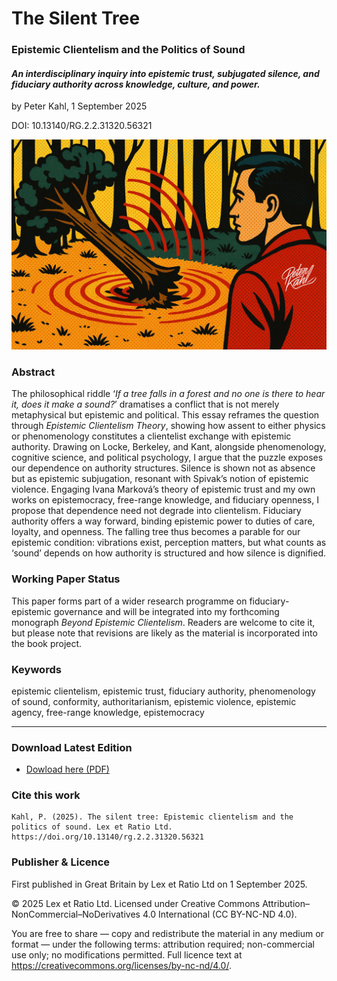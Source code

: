# The Silent Tree

### Epistemic Clientelism and the Politics of Sound

#### _An interdisciplinary inquiry into epistemic trust, subjugated silence, and fiduciary authority across knowledge, culture, and power._

by Peter Kahl, 1 September 2025

DOI: 10.13140/RG.2.2.31320.56321

![alt text](https://github.com/Peter-Kahl/The-Silent-Tree/blob/main/politics_of_sound.jpg?raw=true)

### Abstract

The philosophical riddle ‘_If a tree falls in a forest and no one is there to hear it, does it make a sound?_’ dramatises a conflict that is not merely metaphysical but epistemic and political. This essay reframes the question through _Epistemic Clientelism Theory_, showing how assent to either physics or phenomenology constitutes a clientelist exchange with epistemic authority. Drawing on Locke, Berkeley, and Kant, alongside phenomenology, cognitive science, and political psychology, I argue that the puzzle exposes our dependence on authority structures. Silence is shown not as absence but as epistemic subjugation, resonant with Spivak’s notion of epistemic violence. Engaging Ivana Marková’s theory of epistemic trust and my own works on epistemocracy, free-range knowledge, and fiduciary openness, I propose that dependence need not degrade into clientelism. Fiduciary authority offers a way forward, binding epistemic power to duties of care, loyalty, and openness. The falling tree thus becomes a parable for our epistemic condition: vibrations exist, perception matters, but what counts as ‘sound’ depends on how authority is structured and how silence is dignified.

### Working Paper Status

This paper forms part of a wider research programme on fiduciary-epistemic governance and will be integrated into my forthcoming monograph _Beyond Epistemic Clientelism_. Readers are welcome to cite it, but please note that revisions are likely as the material is incorporated into the book project.

### Keywords

epistemic clientelism, epistemic trust, fiduciary authority, phenomenology of sound, conformity, authoritarianism, epistemic violence, epistemic agency, free-range knowledge, epistemocracy

---

### Download Latest Edition

- [Dowload here (PDF)](https://raw.githubusercontent.com/Peter-Kahl/The-Silent-Tree/master/Kahl_P_The_Silent_Tree_01-SEP-2025.pdf)

### Cite this work

```
Kahl, P. (2025). The silent tree: Epistemic clientelism and the politics of sound. Lex et Ratio Ltd. https://doi.org/10.13140/rg.2.2.31320.56321
```

### Publisher & Licence

First published in Great Britain by Lex et Ratio Ltd on 1 September 2025.

© 2025 Lex et Ratio Ltd. Licensed under Creative Commons Attribution–NonCommercial–NoDerivatives 4.0 International (CC BY-NC-ND 4.0).

You are free to share — copy and redistribute the material in any medium or format — under the following terms: attribution required; non-commercial use only; no modifications permitted. Full licence text at <https://creativecommons.org/licenses/by-nc-nd/4.0/>.